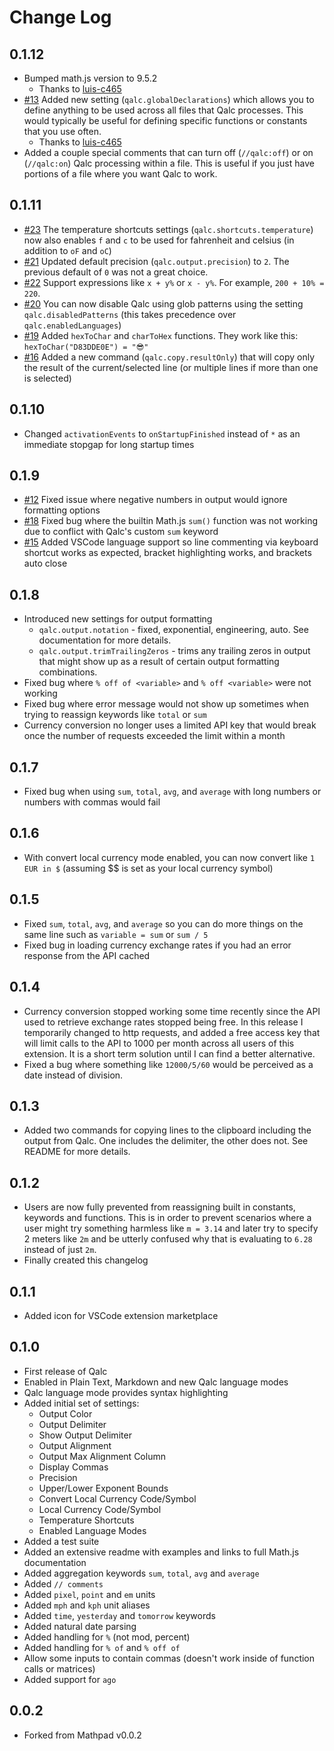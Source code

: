 # Change Log

## 0.1.12

- Bumped math.js version to 9.5.2 
  - Thanks to [luis-c465](https://github.com/luis-c465)
- [#13](https://github.com/nortakales/vs-code-qalc/issues/13) Added new setting (`qalc.globalDeclarations`) which allows you to define anything to be used across all files that Qalc processes. This would typically be useful for defining specific functions or constants that you use often.
  - Thanks to [luis-c465](https://github.com/luis-c465)
- Added a couple special comments that can turn off (`//qalc:off`) or on (`//qalc:on`) Qalc processing within a file. This is useful if you just have portions of a file where you want Qalc to work.


## 0.1.11

- [#23](https://github.com/nortakales/vs-code-qalc/issues/23) The temperature shortcuts settings (`qalc.shortcuts.temperature`) now also enables `f` and `c` to be used for fahrenheit and celsius (in addition to `oF` and `oC`)
- [#21](https://github.com/nortakales/vs-code-qalc/issues/21) Updated default precision (`qalc.output.precision`) to `2`. The previous default of `0` was not a great choice.
- [#22](https://github.com/nortakales/vs-code-qalc/issues/22) Support expressions like `x + y%` or `x - y%`. For example, `200 + 10% = 220`.
- [#20](https://github.com/nortakales/vs-code-qalc/issues/20) You can now disable Qalc using glob patterns using the setting `qalc.disabledPatterns` (this takes precedence over `qalc.enabledLanguages`)
- [#19](https://github.com/nortakales/vs-code-qalc/issues/19) Added `hexToChar` and `charToHex` functions. They work like this: `hexToChar("D83DDE0E") = "😎"`
- [#16](https://github.com/nortakales/vs-code-qalc/issues/16) Added a new command (`qalc.copy.resultOnly`) that will copy only the result of the current/selected line (or multiple lines if more than one is selected)

## 0.1.10

- Changed `activationEvents` to `onStartupFinished` instead of `*` as an immediate stopgap for long startup times

## 0.1.9

- [#12](https://github.com/nortakales/vs-code-qalc/issues/12) Fixed issue where negative numbers in output would ignore formatting options
- [#18](https://github.com/nortakales/vs-code-qalc/issues/18) Fixed bug where the builtin Math.js `sum()` function was not working due to conflict with Qalc's custom `sum` keyword
- [#15](https://github.com/nortakales/vs-code-qalc/issues/15) Added VSCode language support so line commenting via keyboard shortcut works as expected, bracket highlighting works, and brackets auto close

## 0.1.8

- Introduced new settings for output formatting
  - `qalc.output.notation` - fixed, exponential, engineering, auto. See documentation for more details.
  - `qalc.output.trimTrailingZeros` - trims any trailing zeros in output that might show up as a result of certain output formatting combinations.
- Fixed bug where `% off of <variable>` and `% off <variable>` were not working
- Fixed bug where error message would not show up sometimes when trying to reassign keywords like `total` or `sum`
- Currency conversion no longer uses a limited API key that would break once the number of requests exceeded the limit within a month

## 0.1.7

- Fixed bug when using `sum`, `total`, `avg`, and `average` with long numbers or numbers with commas would fail

## 0.1.6

- With convert local currency mode enabled, you can now convert like `1 EUR in $` (assuming $$ is set as your local currency symbol)

## 0.1.5

- Fixed `sum`, `total`, `avg`, and `average` so you can do more things on the same line such as `variable = sum` or `sum / 5`
- Fixed bug in loading currency exchange rates if you had an error response from the API cached

## 0.1.4

- Currency conversion stopped working some time recently since the API used to retrieve exchange rates stopped being free. In this release I temporarily changed to http requests, and added a free access key that will limit calls to the API to 1000 per month across all users of this extension. It is a short term solution until I can find a better alternative.
- Fixed a bug where something like `12000/5/60` would be perceived as a date instead of division.

## 0.1.3

- Added two commands for copying lines to the clipboard including the output from Qalc. One includes the delimiter, the other does not. See README for more details.

## 0.1.2

- Users are now fully prevented from reassigning built in constants, keywords and functions. This is in order to prevent scenarios where a user might try something harmless like `m = 3.14` and later try to specify 2 meters like `2m` and be utterly confused why that is evaluating to `6.28` instead of just `2m`.
- Finally created this changelog

## 0.1.1

- Added icon for VSCode extension marketplace

## 0.1.0

- First release of Qalc
- Enabled in Plain Text, Markdown and new Qalc language modes
- Qalc language mode provides syntax highlighting
- Added initial set of settings:
    - Output Color
    - Output Delimiter
    - Show Output Delimiter
    - Output Alignment
    - Output Max Alignment Column
    - Display Commas
    - Precision
    - Upper/Lower Exponent Bounds
    - Convert Local Currency Code/Symbol
    - Local Currency Code/Symbol
    - Temperature Shortcuts
    - Enabled Language Modes
- Added a test suite
- Added an extensive readme with examples and links to full Math.js documentation
- Added aggregation keywords `sum`, `total`, `avg` and `average`
- Added `// comments`
- Added `pixel`, `point` and `em` units
- Added `mph` and `kph` unit aliases
- Added `time`, `yesterday` and `tomorrow` keywords
- Added natural date parsing
- Added handling for `%` (not mod, percent)
- Added handling for `% of` and `% off of`
- Allow some inputs to contain commas (doesn't work inside of function calls or matrices)
- Added support for `ago`

## 0.0.2

- Forked from Mathpad v0.0.2

